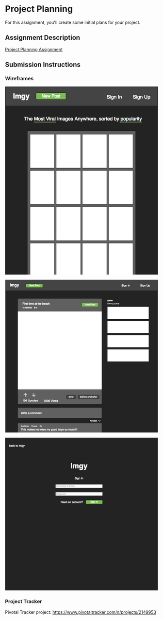 # Project Planning
For this assignment, you'll create some initial plans for your project.

## Assignment Description
[Project Planning Assignment](https://education.launchcode.org/liftoff/assignments/planning/)

## Submission Instructions

### Wireframes

![Home](Home.png "Home")


![PostDetail](PostDetail1.png "Post Detail")


![SignIn](SignIn.png "Sign In")

### Project Tracker

Pivotal Tracker project: https://www.pivotaltracker.com/n/projects/2149953
